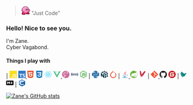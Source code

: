 > <img src="./assets/kirby.gif" width="25" height="25"> "Just Code"

### Hello! Nice to see you.

I'm Zane.<br/>
Cyber Vagabond.

#### Things I play with
|
<a href="https://developer.mozilla.org/en-US/docs/Web/JavaScript" target="_blank" rel="noreferrer"> <img src="./assets/js.svg" width="20" height="20"></a>
<a href="https://www.typescriptlang.org/" target="_blank" rel="noreferrer"> <img src="./assets/ts.svg" width="20" height="20"> </a>
<img src="./assets/html.svg" width="20" height="20">
<img src="./assets/css.svg" width="20" height="20">
<a href="https://reactjs.org/" target="_blank" rel="noreferrer"> <img src="./assets/react.svg" width="20" height="20"></a>
<a href="https://vuejs.org/" target="_blank" rel="noreferrer"> <img src="./assets/vue.svg" width="20" height="20"> </a>
<img src="./assets/sass.svg" width="20" height="20">
<img src="./assets/less.svg" width="20" height="20">
<img src="./assets/nodejs.svg" width="20" height="20"> | 
<img src="./assets/py.svg" width="20" height="20">
<img src="./assets/numpy.svg" width="20" height="20">
<img src="./assets/pytorch.svg" width="20" height="20"> | 
<a href="https://www.java.com" target="_blank" rel="noreferrer"> <img src="./assets/java.svg" width="20" height="20"> </a>
<img src="./assets/spring.svg" width="20" height="20">
<img src="./assets/maven.svg" width="20" height="20"> | 
<a href="https://git-scm.com/" target="_blank" rel="noreferrer"> <img src="./assets/git.svg" width="20" height="20"> </a>
<img src="./assets/github.svg" width="20" height="20">
<img src="./assets/gitee.svg" width="20" height="20"> | 
<img src="./assets/latex.svg" width="20" height="20">
<img src="./assets/markdown.svg" width="20" height="20"> |
<a href="https://www.cprogramming.com/" target="_blank" rel="noreferrer"> <img src="./assets/c.svg" width="20" height="20"> </a>

[![Zane's GitHub stats](https://github-readme-stats.vercel.app/api?username=Zanebla&theme=dracula)](https://zanebla.github.io/)
